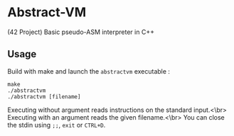 # Abstract-VM
(42 Project) Basic pseudo-ASM interpreter in C++

## Usage
Build with make and launch the `abstractvm` executable :
```
make
./abstractvm
./abstractvm [filename]
```

Executing without argument reads instructions on the standard input.<\br>
Executing with an argument reads the given filename.<\br>
You can close the stdin using `;;`, `exit` or `CTRL+D`.